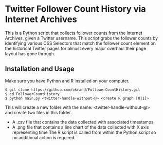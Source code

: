 # Twitter Follower Count History via Internet Archives
This is a Python script that collects follower counts from the Internet Archives, given a Twitter username. This script grabs the follower counts by identifying various CSS Selectors that match the follower count element on the historical Twitter pages for almost every major overhaul their page layout has gone through.

## Installation and Usage
Make sure you have Python and R installed on your computer. 
```shell	
$ git clone https://github.com/okrand/FollowerCountHistory.git
$ cd FollowerCountHistory
$ python main.py <twitter-handle-without-@> <create R graph [0|1]>
```
This will create a new folder with the name: <twitter-handle-without-@> and create two files in this folder.
* A .csv file that contains the data collected with associated timestamps
* A .png file that contains a line chart of the data collected with X axis representing time
The R script is called from within the Python script so no additional action is required. 